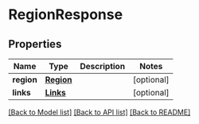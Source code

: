 # RegionResponse

## Properties
Name | Type | Description | Notes
------------ | ------------- | ------------- | -------------
**region** | [**Region**](Region.md) |  | [optional] 
**links** | [**Links**](Links.md) |  | [optional] 

[[Back to Model list]](../README.md#documentation-for-models) [[Back to API list]](../README.md#documentation-for-api-endpoints) [[Back to README]](../README.md)


